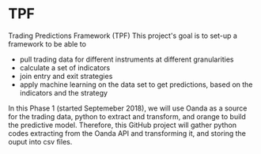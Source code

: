 # TPF
Trading Predictions Framework (TPF)
This project's goal is to set-up a framework to be able to 
- pull trading data for different instruments at different granularities
- calculate a set of indicators
- join entry and exit strategies
- apply machine learning on the data set to get predictions, based on the indicators and the strategy

In this Phase 1 (started Septemeber 2018), we will use Oanda as a source for the trading data, python to extract and transform, and orange to build the predictive model.
Therefore, this GitHub project will gather python codes extracting from the Oanda API and transforming it, and storing the ouput into csv files.
